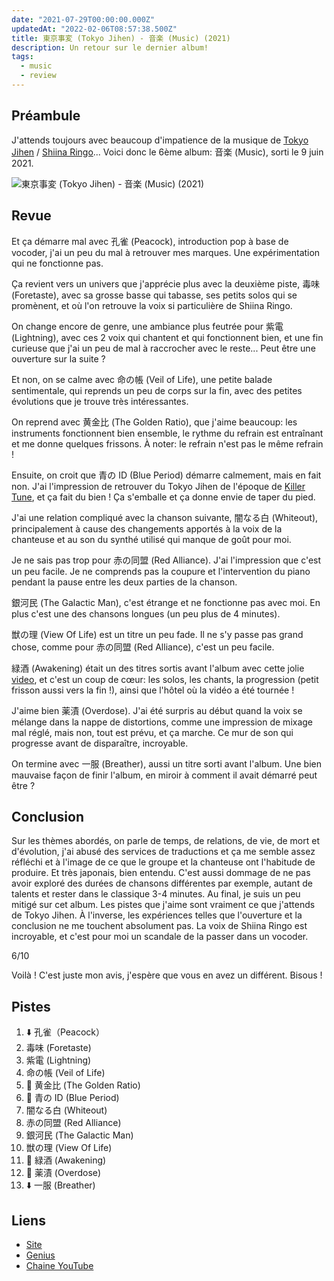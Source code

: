 ```yaml
---
date: "2021-07-29T00:00:00.000Z"
updatedAt: "2022-02-06T08:57:38.500Z"
title: 東京事変 (Tokyo Jihen) - 音楽 (Music) (2021)
description: Un retour sur le dernier album!
tags:
  - music
  - review
---
```


## Préambule

J'attends toujours avec beaucoup d'impatience de la musique de [Tokyo Jihen](https://fr.wikipedia.org/wiki/Tokyo_Jihen) / [Shiina Ringo](https://fr.wikipedia.org/wiki/Ringo_Shiina)... Voici donc le 6ème album: 音楽 (Music), sorti le 9 juin 2021.

![東京事変 (Tokyo Jihen) - 音楽 (Music) (2021)](/assets/contentful/22G5EtRrMmIIB0RHSaUHNX/de7252b2f7e3493ea9e2ff93ef32ace8/upch20568.jpg)

## Revue

Et ça démarre mal avec 孔雀 (Peacock), introduction pop à base de vocoder, j'ai un peu du mal à retrouver mes marques. Une expérimentation qui ne fonctionne pas.

Ça revient vers un univers que j'apprécie plus avec la deuxième piste, 毒味 (Foretaste), avec sa grosse basse qui tabasse, ses petits solos qui se promènent, et où l'on retrouve la voix si particulière de Shiina Ringo.

On change encore de genre, une ambiance plus feutrée pour 紫電 (Lightning), avec ces 2 voix qui chantent et qui fonctionnent bien, et une fin curieuse que j'ai un peu de mal à raccrocher avec le reste... Peut être une ouverture sur la suite ?

Et non, on se calme avec 命の帳 (Veil of Life), une petite balade sentimentale, qui reprends un peu de corps sur la fin, avec des petites évolutions que je trouve très intéressantes.

On reprend avec 黄金比 (The Golden Ratio), que j'aime beaucoup: les instruments fonctionnent bien ensemble, le rythme du refrain est entraînant et me donne quelques frissons. À noter: le refrain n'est pas le même refrain !

Ensuite, on croit que 青の ID (Blue Period) démarre calmement, mais en fait non. J'ai l'impression de retrouver du Tokyo Jihen de l'époque de [Killer Tune](https://www.youtube.com/watch?v=lC8la4l4RhQ), et ça fait du bien ! Ça s'emballe et ça donne envie de taper du pied.

J'ai une relation compliqué avec la chanson suivante, 闇なる白 (Whiteout), principalement à cause des changements apportés à la voix de la chanteuse et au son du synthé utilisé qui manque de goût pour moi.

Je ne sais pas trop pour 赤の同盟 (Red Alliance). J'ai l'impression que c'est un peu facile. Je ne comprends pas la coupure et l'intervention du piano pendant la pause entre les deux parties de la chanson.

銀河民 (The Galactic Man), c'est étrange et ne fonctionne pas avec moi. En plus c'est une des chansons longues (un peu plus de 4 minutes).

獣の理 (View Of Life) est un titre un peu fade. Il ne s'y passe pas grand chose, comme pour 赤の同盟 (Red Alliance), c'est un peu facile.

緑酒 (Awakening) était un des titres sortis avant l'album avec cette jolie [video](https://www.youtube.com/watch?v=OS45uTF_8P0), et c'est un coup de cœur: les solos, les chants, la progression (petit frisson aussi vers la fin !), ainsi que l'hôtel où la vidéo a été tournée !

J'aime bien 薬漬 (Overdose). J'ai été surpris au début quand la voix se mélange dans la nappe de distortions, comme une impression de mixage mal réglé, mais non, tout est prévu, et ça marche. Ce mur de son qui progresse avant de disparaître, incroyable.

On termine avec 一服 (Breather), aussi un titre sorti avant l'album. Une bien mauvaise façon de finir l'album, en miroir à comment il avait démarré peut être ?

## Conclusion

Sur les thèmes abordés, on parle de temps, de relations, de vie, de mort et d'évolution, j'ai abusé des services de traductions et ça me semble assez réfléchi et à l'image de ce que le groupe et la chanteuse ont l'habitude de produire. Et très japonais, bien entendu.
C'est aussi dommage de ne pas avoir exploré des durées de chansons différentes par exemple, autant de talents et rester dans le classique 3-4 minutes.
Au final, je suis un peu mitigé sur cet album. Les pistes que j'aime sont vraiment ce que j'attends de Tokyo Jihen. À l'inverse, les expériences telles que l'ouverture et la conclusion ne me touchent absolument pas. La voix de Shiina Ringo est incroyable, et c'est pour moi un scandale de la passer dans un vocoder.

6/10

Voilà ! C'est juste mon avis, j'espère que vous en avez un différent. Bisous !

## Pistes

1. ⬇️ 孔雀（Peacock）
2. 毒味 (Foretaste)
3. 紫電 (Lightning)
4. 命の帳 (Veil of Life)
5. 💖 黄金比 (The Golden Ratio)
6. 💖 青の ID (Blue Period)
7. 闇なる白 (Whiteout)
8. 赤の同盟 (Red Alliance)
9. 銀河民 (The Galactic Man)
10. 獣の理 (View Of Life)
11. 💖 緑酒 (Awakening)
12. 💖 薬漬 (Overdose)
13. ⬇️ 一服 (Breather)

## Liens

- [Site](https://tokyojihen.com/)
- [Genius](https://genius.com/albums/Tokyo-incidents/Music)
- [Chaine YouTube](https://www.youtube.com/channel/UCqoUKpMpv8hz64ckrRWBbUw)
